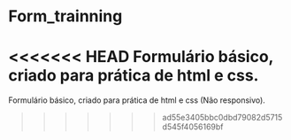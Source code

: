 # Form_trainning
<<<<<<< HEAD
 Formulário básico, criado para prática de html e css. 
=======
 Formulário básico, criado para prática de html e css (Não responsivo).
>>>>>>> ad55e3405bbc0dbd79082d5715d545f4056169bf
